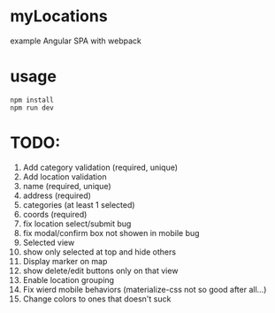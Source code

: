 # myLocations

example Angular SPA with webpack

# usage
```
npm install
npm run dev
```

# TODO:
1. Add category validation (required, unique)
2. Add location validation
  1. name (required, unique)
  2. address (required)
  3. categories (at least 1 selected)
  4. coords (required)
3. fix location select/submit bug
4. fix modal/confirm box not showen in mobile bug
4. Selected view
  1. show only selected at top and hide others
  2. Display marker on map
  3. show delete/edit buttons only on that view
5. Enable location grouping
6. Fix wierd mobile behaviors (materialize-css not so good after all...)
7. Change colors to ones that doesn't suck
